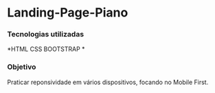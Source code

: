 # Landing-Page-Piano

<!-- https://dikendev.github.io/Landing-Page-Landscape/ -->

### Tecnologias utilizadas

*HTML CSS BOOTSTRAP *

### Objetivo
  Praticar reponsividade em vários dispositivos, focando no Mobile First.
</br>
</br> 
</br> 
